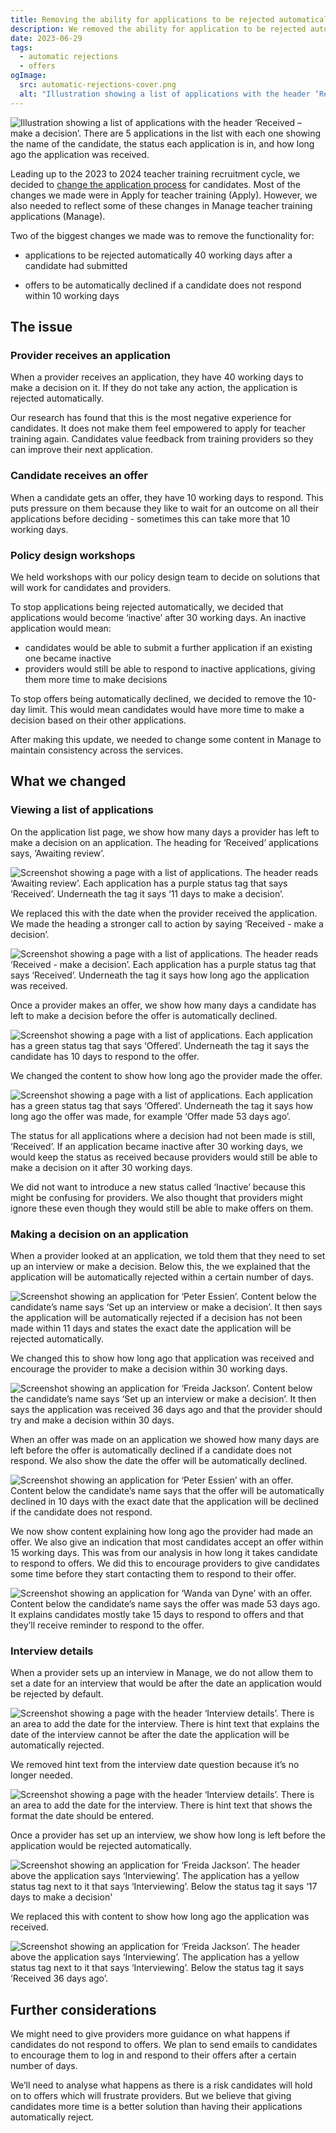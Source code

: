 ```yaml
---
title: Removing the ability for applications to be rejected automatically or offers to be declined automatically
description: We removed the ability for application to be rejected automatically after 40 working days and for offers to be declined after 10 working days.
date: 2023-06-29
tags:
  - automatic rejections
  - offers
ogImage:
  src: automatic-rejections-cover.png
  alt: "Illustration showing a list of applications with the header ‘Received – make a decision’. There are 5 applications in the list with each one showing the name of the candidate, the status each application is in, and how long ago the application was received."
---
```


![Illustration showing a list of applications with the header ‘Received – make a decision’. There are 5 applications in the list with each one showing the name of the candidate, the status each application is in, and how long ago the application was received.](automatic-rejections-cover.png)

Leading up to the 2023 to 2024 teacher training recruitment cycle, we decided to [change the application process](/apply-for-teacher-training/changing-application-process/) for candidates. Most of the changes we made were in Apply for teacher training (Apply). However, we also needed to reflect some of these changes in Manage teacher training applications (Manage).

Two of the biggest changes we made was to remove the functionality for:

- applications to be rejected automatically 40 working days after a candidate had submitted

- offers to be automatically declined if a candidate does not respond within 10 working days

## The issue

### Provider receives an application

When a provider receives an application, they have 40 working days to make a decision on it. If they do not take any action, the application is rejected automatically.

Our research has found that this is the most negative experience for candidates. It does not make them feel empowered to apply for teacher training again. Candidates value feedback from training providers so they can improve their next application.

### Candidate receives an offer

When a candidate gets an offer, they have 10 working days to respond. This puts pressure on them because they like to wait for an outcome on all their applications before deciding - sometimes this can take more that 10 working days.

### Policy design workshops

We held workshops with our policy design team to decide on solutions that will work for candidates and providers.

To stop applications being rejected automatically, we decided that applications would become ‘inactive’ after 30 working days. An inactive application would mean:

- candidates would be able to submit a further application if an existing one became inactive
- providers would still be able to respond to inactive applications, giving them more time to make decisions

To stop offers being automatically declined, we decided to remove the 10-day limit. This would mean candidates would have more time to make a decision based on their other applications.

After making this update, we needed to change some content in Manage to maintain consistency across the services.

## What we changed

### Viewing a list of applications

On the application list page, we show how many days a provider has left to make a decision on an application. The heading for ‘Received’ applications says, ‘Awaiting review’.

![Screenshot showing a page with a list of applications. The header reads ‘Awaiting review’. Each application has a purple status tag that says ‘Received’. Underneath the tag it says ‘11 days to make a decision’.](reject-by-default-before.png)

We replaced this with the date when the provider received the application. We made the heading a stronger call to action by saying ‘Received - make a decision’.

![Screenshot showing a page with a list of applications. The header reads ‘Received - make a decision’. Each application has a purple status tag that says ‘Received’. Underneath the tag it says how long ago the application was received.](reject-by-default-after.png)

Once a provider makes an offer, we show how many days a candidate has left to make a decision before the offer is automatically declined.

![Screenshot showing a page with a list of applications. Each application has a green status tag that says ‘Offered’. Underneath the tag it says the candidate has 10 days to respond to the offer.](respond-to-offer-before.png)

We changed the content to show how long ago the provider made the offer.

![Screenshot showing a page with a list of applications. Each application has a green status tag that says ‘Offered’. Underneath the tag it says how long ago the offer was made, for example ‘Offer made 53 days ago’.](respond-to-offer-after.png)

The status for all applications where a decision had not been made is still, ‘Received’. If an application became inactive after 30 working days, we would keep the status as received because providers would still be able to make a decision on it after 30 working days.

We did not want to introduce a new status called ‘Inactive’ because this might be confusing for providers. We also thought that providers might ignore these even though they would still be able to make offers on them.

### Making a decision on an application

When a provider looked at an application, we told them that they need to set up an interview or make a decision. Below this, the we explained that the application will be automatically rejected within a certain number of days.

![Screenshot showing an application for ‘Peter Essien’. Content below the candidate’s name says ‘Set up an interview or make a decision’. It then says the application will be automatically rejected if a decision has not been made within 11 days and states the exact date the application will be rejected automatically.](before-make-a-decision.png)

We changed this to show how long ago that application was received and encourage the provider to make a decision within 30 working days.

![Screenshot showing an application for ‘Freida Jackson’. Content below the candidate’s name says ‘Set up an interview or make a decision’. It then says the application was received 36 days ago and that the provider should try and make a decision within 30 days.](after-make-a-decision.png)

When an offer was made on an application we showed how many days are left before the offer is automatically declined if a candidate does not respond. We also show the date the offer will be automatically declined.

![Screenshot showing an application for ‘Peter Essien’ with an offer. Content below the candidate’s name says that the offer will be automatically declined in 10 days with the exact date that the application will be declined if the candidate does not respond.](before-sending-offer.png)

We now show content explaining how long ago the provider had made an offer. We also give an indication that most candidates accept an offer within 15 working days. This was from our analysis in how long it takes candidate to respond to offers. We did this to encourage providers to give candidates some time before they start contacting them to respond to their offer.

![Screenshot showing an application for ‘Wanda van Dyne’ with an offer. Content below the candidate’s name says the offer was made 53 days ago. It explains candidates mostly take 15 days to respond to offers and that they’ll receive reminder to respond to the offer.](after-sending-offer.png)

### Interview details

When a provider sets up an interview in Manage, we do not allow them to set a date for an interview that would be after the date an application would be rejected by default.

![Screenshot showing a page with the header ‘Interview details’. There is an area to add the date for the interview. There is hint text that explains the date of the interview cannot be after the date the application will be automatically rejected.](before-set-up-interview.png)

We removed hint text from the interview date question because it’s no longer needed.

![Screenshot showing a page with the header ‘Interview details’. There is an area to add the date for the interview. There is hint text that shows the format the date should be entered.](after-set-up-interview.png)

Once a provider has set up an interview, we show how long is left before the application would be rejected automatically.

![Screenshot showing an application for ‘Freida Jackson’. The header above the application says ‘Interviewing’. The application has a yellow status tag next to it that says ‘Interviewing’. Below the status tag it says ‘17 days to make a decision'](before-interview-status.png)

We replaced this with content to show how long ago the application was received.

![Screenshot showing an application for ‘Freida Jackson’. The header above the application says ‘Interviewing’. The application has a yellow status tag next to it that says ‘Interviewing’. Below the status tag it says ‘Received 36 days ago’.](after-interview-status.png)

## Further considerations

We might need to give providers more guidance on what happens if candidates do not respond to offers. We plan to send emails to candidates to encourage them to log in and respond to their offers after a certain number of days.

We’ll need to analyse what happens as there is a risk candidates will hold on to offers which will frustrate providers. But we believe that giving candidates more time is a better solution than having their applications automatically reject.
